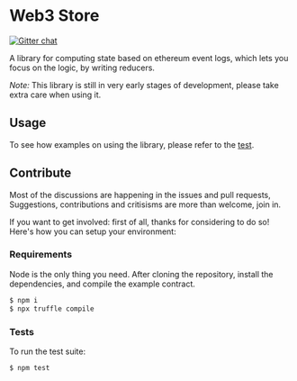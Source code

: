 # Web3 Store
[![Gitter chat](https://badges.gitter.im/gitterHQ/gitter.png)](https://gitter.im/planet-ethereum/Lobby)

A library for computing state based on ethereum event logs, which lets you focus on the logic, by writing reducers.

*Note:* This library is still in very early stages of development, please take extra care when using it.

## Usage
To see how examples on using the library, please refer to the [test](src/integration.test.js).

## Contribute
Most of the discussions are happening in the issues and pull requests, Suggestions, contributions and critisisms are more than welcome, join in.

If you want to get involved: first of all, thanks for considering to do so! Here's how you can setup your environment:

### Requirements
Node is the only thing you need. After cloning the repository, install the dependencies, and compile the example contract.

```bash
$ npm i
$ npx truffle compile
```

### Tests
To run the test suite:

```bash
$ npm test
```
